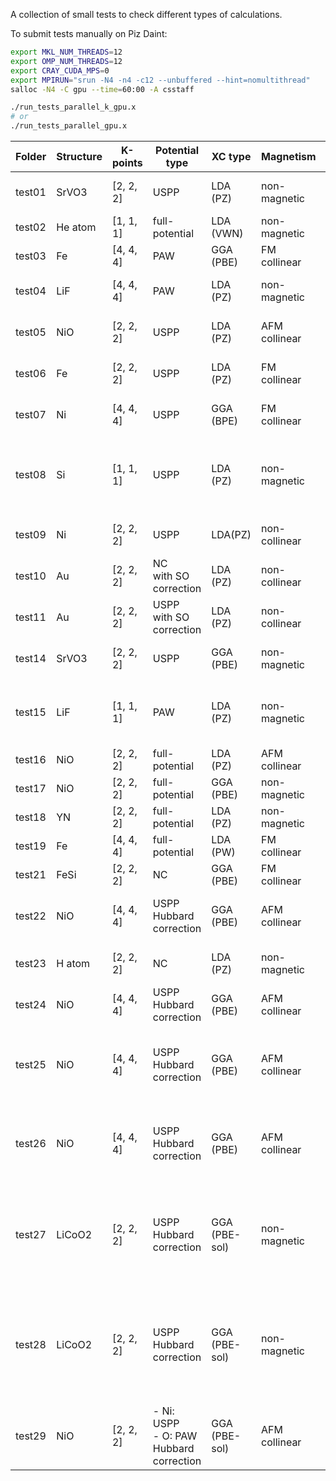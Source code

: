 A collection of small tests to check different types of calculations.

To submit tests manually on Piz Daint:

```bash
export MKL_NUM_THREADS=12
export OMP_NUM_THREADS=12
export CRAY_CUDA_MPS=0
export MPIRUN="srun -N4 -n4 -c12 --unbuffered --hint=nomultithread"
salloc -N4 -C gpu --time=60:00 -A csstaff

./run_tests_parallel_k_gpu.x
# or
./run_tests_parallel_gpu.x
```
| Folder | Structure | K-points | Potential type | XC type | Magnetism | Remarks |
|-|-|-|-|-|-|-|
| test01 | SrVO3   | \[2, 2, 2\] | USPP           | LDA (PZ)  | non-magnetic  | - ground state <br> - forces <br> - stress |
| test02 | He atom | \[1, 1, 1\] | full-potential | LDA (VWN) | non-magnetic  | test of iterative solver|
| test03 | Fe      | \[4, 4, 4\] | PAW            | GGA (PBE) | FM collinear  | |
| test04 | LiF     | \[4, 4, 4\] | PAW            | LDA (PZ)  | non-magnetic  | - ground state <br> - forces <br> - stress |
| test05 | NiO     | \[2, 2, 2\] | USPP           | LDA (PZ)  | AFM collinear | - ground state <br> - forces <br> - stress |
| test06 | Fe      | \[2, 2, 2\] | USPP           | LDA (PZ)  | FM collinear  | - ground state <br> - forces <br> - stress |
| test07 | Ni      | \[4, 4, 4\] | USPP           | GGA (BPE) | FM collinear  | - ground state <br> - forces <br> - stress |
| test08 | Si      | \[1, 1, 1\] | USPP           | LDA (PZ)  | non-magnetic  | - Gamma point treatment is off <br> - complex wave-functions <br> - forces <br> - stress |
| test09 | Ni      | \[2, 2, 2\] | USPP           | LDA(PZ)   | non-collinear | - ground state <br> - forces <br> - stress |
| test10 | Au      | \[2, 2, 2\] | NC <br> with SO correction   | LDA (PZ) | non-collinear | - test of SO correction <br> - no symmetry |
| test11 | Au      | \[2, 2, 2\] | USPP <br> with SO correction | LDA (PZ) | non-collinear | - test of SO correction <br> - no symmetry |
| test14 | SrVO3   | \[2, 2, 2\] | USPP           | GGA (PBE) | non-magnetic | - ground state <br> - forces <br> - stress |
| test15 | LiF     | \[1, 1, 1\] | PAW            | LDA (PZ)  | non-magnetic | - Gamma-point calculation <br> - low symmetry <br> - forces <br> - stress |
| test16 | NiO     | \[2, 2, 2\] | full-potential | LDA (PZ)  | AFM collinear | |
| test17 | NiO     | \[2, 2, 2\] | full-potential | GGA (PBE) | non-magnetic | - forces |
| test18 | YN      | \[2, 2, 2\] | full-potential | LDA (PZ)  | non-magnetic  | - IORA treatment of valence states |
| test19 | Fe      | \[4, 4, 4\] | full-potential | LDA (PW)  | FM collinear |  |
| test21 | FeSi    | \[2, 2, 2\] | NC             | GGA (PBE) | FM collinear |  - Fermi-Dirac smearing |
| test22 | NiO     | \[4, 4, 4\] | USPP <br> Hubbard correction | GGA (PBE) | AFM collinear | - Hubbard local-U correction <br> - simplified treatment |
| test23 | H atom  | \[2, 2, 2\] | NC             | LDA (PZ) | non-magnetic |  - ground state <br> - forces <br> - stress |
| test24 | NiO     | \[4, 4, 4\] | USPP <br> Hubbard correction | GGA (PBE) | AFM collinear | - Hubbard U+V correction |
| test25 | NiO     | \[4, 4, 4\] | USPP <br> Hubbard correction | GGA (PBE) | AFM collinear | - Hubbard local-U corection <br> - full orthogonalization of atomic orbitals <br> - forces |
| test26 | NiO     | \[4, 4, 4\] | USPP <br> Hubbard correction | GGA (PBE) | AFM collinear | - Hubbard local-U correction <br> - full orthogonalization of atomic orbitals <br> - forces |
| test27 | LiCoO2  | \[2, 2, 2\] | USPP <br> Hubbard correction | GGA (PBE-sol) | non-magnetic | - Hubbard U+V correction <br> - full orthogonalization of atomic orbitals <br> - full treatment of Hubbard correction |
| test28 | LiCoO2  | \[2, 2, 2\] | USPP <br> Hubbard correction | GGA (PBE-sol) | non-magnetic | - Hubbard U+V correction <br> - full orthogonalization of atomic orbitals <br> - simplified treatment of Hubbard correction |
| test29 | NiO     | \[2, 2, 2\] | - Ni: USPP <br> - O: PAW <br> Hubbard correction |  GGA (PBE-sol) | AFM collinear | - Hubbard U+V correction |
